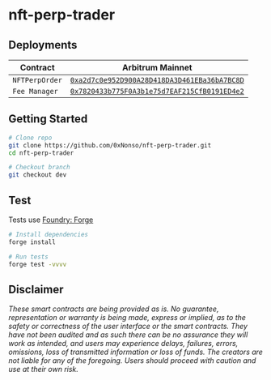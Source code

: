# nft-perp-trader


## Deployments

| Contract      |    Arbitrum Mainnet                                                                                                                |                                                              
|---------------|-------------------------------------------------------------------------------------------------------------------------|
| `NFTPerpOrder` | [`0xa2d7c0e952D900A28D418DA3D461EBa36bA7BC8D`](https://arbiscan.io/address/0x5cc803F6F5c8Ff693A611ba8DC0393101400baCC)
| `Fee Manager`         | [`0x7820433b775F0A3b1e75d7EAF215CfB0191ED4e2`](https://arbiscan.io/address/0x2B78CCA76a56809184d5c7D7Ef954a78d2e621aE) 

## Getting  Started 
```bash
# Clone repo
git clone https://github.com/0xNonso/nft-perp-trader.git
cd nft-perp-trader

# Checkout branch
git checkout dev
```

## Test
Tests use [Foundry: Forge](https://github.com/gakonst/foundry)
```bash
# Install dependencies
forge install

# Run tests
forge test -vvvv
```

## Disclaimer

_These smart contracts are being provided as is. No guarantee, representation or warranty is being made, express or implied, as to the safety or correctness of the user interface or the smart contracts. They have not been audited and as such there can be no assurance they will work as intended, and users may experience delays, failures, errors, omissions, loss of transmitted information or loss of funds. The creators are not liable for any of the foregoing. Users should proceed with caution and use at their own risk._
